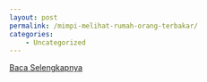 ```yaml
---
layout: post
permalink: /mimpi-melihat-rumah-orang-terbakar/
categories:
    - Uncategorized
---
```


[Baca Selengkapnya](/03)